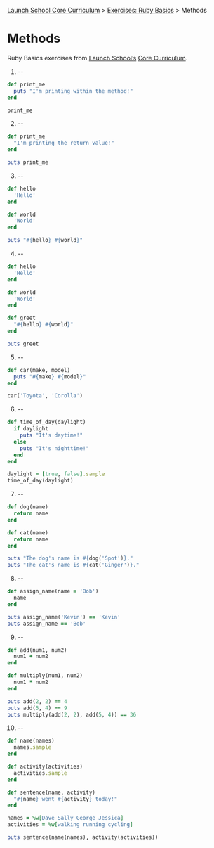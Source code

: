 [Launch School Core Curriculum][readme] >
[Exercises: Ruby Basics][ruby-basics] >
Methods

# Methods

Ruby Basics exercises from [Launch School’s][launch-school] [Core Curriculum][core-curriculum].

1. --

```ruby
def print_me
  puts "I'm printing within the method!"
end

print_me
```

2. --

```ruby
def print_me
  "I'm printing the return value!"
end

puts print_me
```

3. --

```ruby
def hello
  'Hello'
end

def world
  'World'
end

puts "#{hello} #{world}"
```

4. --

```ruby
def hello
  'Hello'
end

def world
  'World'
end

def greet
  "#{hello} #{world}"
end

puts greet
```

5. --

```ruby
def car(make, model)
  puts "#{make} #{model}"
end

car('Toyota', 'Corolla')
```

6. --

```ruby
def time_of_day(daylight)
  if daylight
    puts "It's daytime!"
  else
    puts "It's nighttime!"
  end
end

daylight = [true, false].sample
time_of_day(daylight)
```

7. --

```ruby
def dog(name)
  return name
end

def cat(name)
  return name
end

puts "The dog's name is #{dog('Spot')}."
puts "The cat's name is #{cat('Ginger')}."
```

8. --

```ruby
def assign_name(name = 'Bob')
  name
end

puts assign_name('Kevin') == 'Kevin'
puts assign_name == 'Bob'
```

9. --

```ruby
def add(num1, num2)
  num1 + num2
end

def multiply(num1, num2)
  num1 * num2
end

puts add(2, 2) == 4
puts add(5, 4) == 9
puts multiply(add(2, 2), add(5, 4)) == 36
```

10. --

```ruby
def name(names)
  names.sample
end

def activity(activities)
  activities.sample
end

def sentence(name, activity)
  "#{name} went #{activity} today!"
end

names = %w[Dave Sally George Jessica]
activities = %w[walking running cycling]

puts sentence(name(names), activity(activities))
```

[readme]: /README.md
[ruby-basics]: ruby-basics-contents.md
[core-curriculum]: https://launchschool.com/courses
[launch-school]: https://launchschool.com
